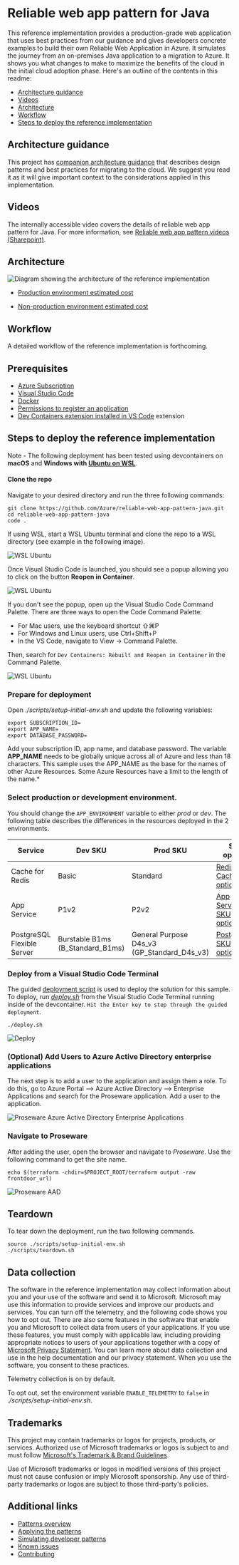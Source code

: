 # Reliable web app pattern for Java

This reference implementation provides a production-grade web application that uses best practices from our guidance and gives developers concrete examples to build their own Reliable Web Application in Azure. It simulates the journey from an on-premises Java application to a migration to Azure. It shows you what changes to make to maximize the benefits of the cloud in the initial cloud adoption phase. Here's an outline of the contents in this readme:

- [Architecture guidance](#architecture-guidance)
- [Videos](#videos)
- [Architecture](#architecture)
- [Workflow](#workflow)
- [Steps to deploy the reference implementation](#steps-to-deploy-the-reference-implementation)

## Architecture guidance

This project has [companion architecture guidance](adopt-pattern.md) that describes design patterns and best practices for migrating to the cloud. We suggest you read it as it will give important context to the considerations applied in this implementation.

## Videos

The internally accessible video covers the details of reliable web app pattern for Java. For more information, see [Reliable web app pattern videos (Sharepoint)](https://aka.ms/rwa-java-video).

## Architecture

![Diagram showing the architecture of the reference implementation](docs/assets/java-architecture.png)

- [Production environment estimated cost](https://azure.com/e/c530c133f36c423e9774de286f7dd28a)

- [Non-production environment estimated cost](https://azure.com/e/48201e05118243e089ded6855839594a)

## Workflow

A detailed workflow of the reference implementation is forthcoming.

## Prerequisites

* [Azure Subscription](https://azure.microsoft.com/pricing/member-offers/msdn-benefits-details/)
* [Visual Studio Code](https://code.visualstudio.com/)
* [Docker](https://www.docker.com/get-started/)
* [Permissions to register an application](https://learn.microsoft.com/azure/active-directory/develop/quickstart-register-app)
* [Dev Containers extension installed in VS Code](https://marketplace.visualstudio.com/items?itemName=ms-vscode-remote.remote-containers) extension

## Steps to deploy the reference implementation


Note - The following deployment has been tested using devcontainers on **macOS** and **Windows with [Ubuntu on WSL](https://ubuntu.com/wsl)**.

#### Clone the repo

Navigate to your desired directory and run the three following commands:

```shell
git clone https://github.com/Azure/reliable-web-app-pattern-java.git
cd reliable-web-app-pattern-java
code .
```

If using WSL, start a WSL Ubuntu terminal and clone the repo to a WSL directory (see example in the following image).

![WSL Ubuntu](docs/assets/wsl-ubuntu.png)

Once Visual Studio Code is launched, you should see a popup allowing you to click on the button **Reopen in Container**.

![WSL Ubuntu](docs/assets/vscode-reopen-in-container.png)

If you don't see the popup, open up the Visual Studio Code Command Palette. There are three ways to open the Code Command Palette:

- For Mac users, use the keyboard shortcut ⇧⌘P
- For Windows and Linux users, use Ctrl+Shift+P
- In the VS Code, navigate to View -> Command Palette.

Then, search for `Dev Containers: Rebuilt and Reopen in Container` in the Command Palette.

![WSL Ubuntu](docs/assets/vscode-reopen-in-container-command.png)

### Prepare for deployment

Open *./scripts/setup-initial-env.sh* and update the following variables:

```shell
export SUBSCRIPTION_ID=
export APP_NAME=
export DATABASE_PASSWORD=
```

Add your subscription ID, app name, and database password. The variable **APP_NAME** needs to be globally unique across all of Azure and less than 18 characters.  This sample uses the APP_NAME as the base for the names of other Azure Resources. Some Azure Resources have a limit to the length of the name.*

### Select production or development environment.

You should change the `APP_ENVIRONMENT` variable to either *prod* or *dev*. The following table describes the differences in the resources deployed in the 2 environments.

| Service | Dev SKU | Prod SKU | SKU options |
| --- | --- | --- | --- |
| Cache for Redis | Basic | Standard | [Redis Cache SKU options](https://azure.microsoft.com/pricing/details/cache/)
| App Service | P1v2 | P2v2 | [App Service SKU options](https://azure.microsoft.com/pricing/details/app-service/linux/)
| PostgreSQL Flexible Server | Burstable B1ms (B_Standard_B1ms) | General Purpose D4s_v3 (GP_Standard_D4s_v3) | [PostgreSQL SKU options](https://learn.microsoft.com/azure/postgresql/flexible-server/concepts-compute-storage)

### Deploy from a Visual Studio Code Terminal

The guided [deployment script](./deploy.sh) is used to deploy the solution for this sample.  To deploy, run *[deploy.sh](./deploy.sh)* from the Visual Studio Code Terminal running inside of the devcontainer.  `Hit the Enter key to step through the guided deployment`.

```shell
./deploy.sh
```

![Deploy](docs/assets/proseware-deploy.gif)

### (Optional) Add Users to Azure Active Directory enterprise applications

The next step is to add a user to the application and assign them a role. To do this, go to Azure Portal --> Azure Active Directory --> Enterprise Applications and search for the Proseware application. Add a user to the application.

![Proseware Azure Active Directory Enterprise Applications](docs/assets/AAD-Enterprise-Application.png)

### Navigate to Proseware

After adding the user, open the browser and navigate to *Proseware*. Use the following command to get the site name.

```shell
echo $(terraform -chdir=$PROJECT_ROOT/terraform output -raw frontdoor_url)
```

![Proseware AAD](docs/assets/proseware.png)

## Teardown

To tear down the deployment, run the two following commands.

```shell
source ./scripts/setup-initial-env.sh
./scripts/teardown.sh
```

## Data collection

The software in the reference implementation may collect information about you and your use of the software and send it to Microsoft. Microsoft may use this information to provide services and improve our products and services. You can turn off the telemetry, and the following code shows you how to opt out. There are also some features in the software that enable you and Microsoft to collect data from users of your applications. If you use these features, you must comply with applicable law, including providing appropriate notices to users of your applications together with a copy of [Microsoft Privacy Statement](https://go.microsoft.com/fwlink/?LinkId=521839). You can learn more about data collection and use in the help documentation and our privacy statement. When you use the software, you consent to these practices.

Telemetry collection is on by default.

To opt out, set the environment variable `ENABLE_TELEMETRY` to `false` in *./scripts/setup-initial-env.sh*.

## Trademarks

This project may contain trademarks or logos for projects, products, or services. Authorized use of Microsoft trademarks or logos is subject to and must follow [Microsoft's Trademark & Brand Guidelines](https://www.microsoft.com/legal/intellectualproperty/trademarks/usage/general).

Use of Microsoft trademarks or logos in modified versions of this project must not cause confusion or imply Microsoft sponsorship. Any use of third-party trademarks or logos are subject to those third-party's policies.

## Additional links

- [Patterns overview](adopt-pattern.md)
- [Applying the patterns](apply-pattern.md)
- [Simulating developer patterns](simulate-patterns.md)
- [Known issues](known-issues.md)
- [Contributing](CONTRIBUTING.md)
